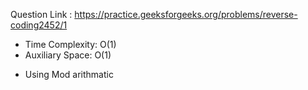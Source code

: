 Question Link : https://practice.geeksforgeeks.org/problems/reverse-coding2452/1

* Time Complexity: O(1)
* Auxiliary Space: O(1)


- Using Mod arithmatic 